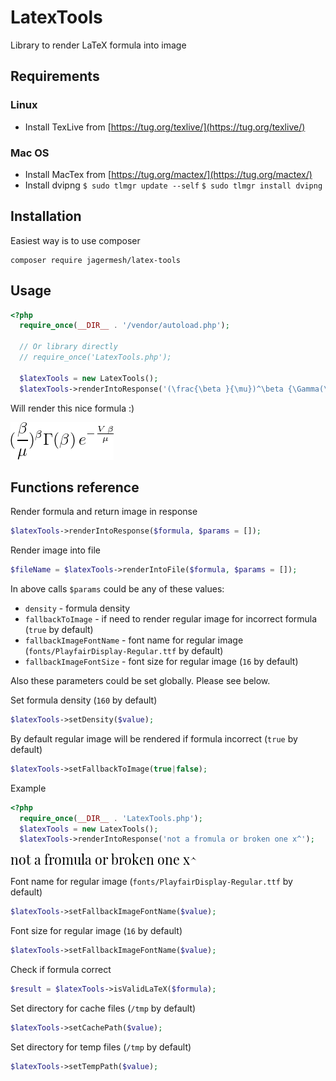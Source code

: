 # LatexTools

Library to render LaTeX formula into image

## Requirements

### Linux

- Install TexLive from [https://tug.org/texlive/](https://tug.org/texlive/)

### Mac OS

- Install MacTex from [https://tug.org/mactex/](https://tug.org/mactex/)
- Install dvipng
```$ sudo tlmgr update --self```
```$ sudo tlmgr install dvipng```

## Installation

Easiest way is to use composer

```
composer require jagermesh/latex-tools
```

## Usage

```php
<?php
  require_once(__DIR__ . '/vendor/autoload.php');

  // Or library directly
  // require_once('LatexTools.php');

  $latexTools = new LatexTools();
  $latexTools->renderIntoResponse('(\frac{\beta }{\mu})^\beta {\Gamma(\beta )} \,  e^{-\frac{V\,\beta }{\mu }} \label{gamma}');
```

Will render this nice formula :)

![](demo/demo.png)

## Functions reference

Render formula and return image in response

```php
$latexTools->renderIntoResponse($formula, $params = []);
```

Render image into file

```php
$fileName = $latexTools->renderIntoFile($formula, $params = []);
```

In above calls `$params` could be any of these values:

- `density` - formula density
- `fallbackToImage` - if need to render regular image for incorrect formula (`true` by default)
- `fallbackImageFontName` - font name for regular image (`fonts/PlayfairDisplay-Regular.ttf` by default)
- `fallbackImageFontSize` - font size for regular image (`16` by default)

Also these parameters could be set globally. Please see below.

Set formula density (`160` by default)

```php
$latexTools->setDensity($value);
```

By default regular image will be rendered if formula incorrect (`true` by default)

```php
$latexTools->setFallbackToImage(true|false);
```

Example

```php
<?php
  require_once(__DIR__ . 'LatexTools.php');
  $latexTools = new LatexTools();
  $latexTools->renderIntoResponse('not a fromula or broken one x^');
```

![](demo/broken.png)

Font name for regular image (`fonts/PlayfairDisplay-Regular.ttf` by default)

```php
$latexTools->setFallbackImageFontName($value);
```

Font size for regular image (`16` by default)

```php
$latexTools->setFallbackImageFontName($value);
```

Check if formula correct

```php
$result = $latexTools->isValidLaTeX($formula);
```

Set directory for cache files (`/tmp` by default)

```php
$latexTools->setCachePath($value);
```

Set directory for temp files (`/tmp` by default)

```php
$latexTools->setTempPath($value);
```
